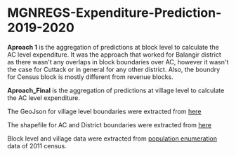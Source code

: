 # MGNREGS-Expenditure-Prediction-2019-2020
**Aproach 1** is the aggregation of predictions at block level to calculate the AC level expenditure. It was the approach that worked for Balangir district as there wasn't any overlaps in block boundaries over AC, however it wasn't the case for Cuttack or in general for any other district. Also, the boundry for Census block is mostly different from revenue blocks.

**Aproach_Final** is the aggregation of predictions at village level to calculate the AC level expenditure. 

The GeoJson for village level boundaries were extracted from [here](https://github.com/datameet/indian_village_boundaries)

The shapefile for AC and District boundaries were extracted from [here](https://github.com/datameet/maps/tree/master/assembly-constituencies)

Block level and village data were extracted from [population enumeration](https://censusindia.gov.in/2011census/population_enumeration.html) data of 2011 census.
